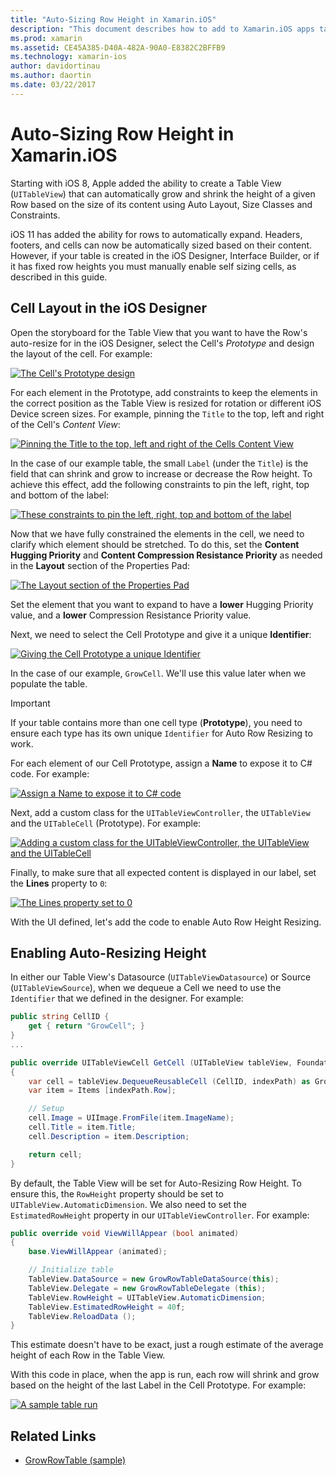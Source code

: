 ```yaml
---
title: "Auto-Sizing Row Height in Xamarin.iOS"
description: "This document describes how to add to Xamarin.iOS apps table view rows whose heights vary based on content. It discusses cell layout in the iOS Designer and enabling auto-resizing height."
ms.prod: xamarin
ms.assetid: CE45A385-D40A-482A-90A0-E8382C2BFFB9
ms.technology: xamarin-ios
author: davidortinau
ms.author: daortin
ms.date: 03/22/2017
---
```


# Auto-Sizing Row Height in Xamarin.iOS

Starting with iOS 8, Apple added the ability to create a Table View (`UITableView`) that can automatically grow and shrink the height of a given Row based on the size of its content using Auto Layout, Size Classes and Constraints.

iOS 11 has added the ability for rows to automatically expand. Headers, footers, and cells can now be automatically sized based on their content. However, if your table is created in the iOS Designer, Interface Builder, or if it has fixed row heights you must manually enable self sizing cells, as described in this guide.

## Cell Layout in the iOS Designer

Open the storyboard for the Table View that you want to have the Row's auto-resize for in the iOS Designer, select the Cell's *Prototype* and design the layout of the cell. For example:

[![The Cell's Prototype design](autosizing-row-height-images/table01.png)](autosizing-row-height-images/table01.png#lightbox)

For each element in the Prototype, add constraints to keep the elements in the correct position as the Table View is resized for rotation or different iOS Device screen sizes. For example, pinning the `Title` to the top, left and right of the Cell's *Content View*:

[![Pinning the Title to the top, left and right of the Cells Content View](autosizing-row-height-images/table02.png)](autosizing-row-height-images/table02.png#lightbox)

In the case of our example table, the small `Label` (under the `Title`) is the field that can shrink and grow to increase or decrease the Row height. To achieve this effect, add the following constraints to pin the left, right, top and bottom of the label:

[![These constraints to pin the left, right, top and bottom of the label](autosizing-row-height-images/table03.png)](autosizing-row-height-images/table03.png#lightbox)

Now that we have fully constrained the elements in the cell, we need to clarify which element should be stretched. To do this, set the **Content Hugging Priority** and **Content Compression Resistance Priority** as needed in the **Layout** section of the Properties Pad:

[![The Layout section of the Properties Pad](autosizing-row-height-images/table03a.png)](autosizing-row-height-images/table03a.png#lightbox)

Set the element that you want to expand to have a **lower** Hugging Priority value, and a **lower** Compression Resistance Priority value.

Next, we need to select the Cell Prototype and give it a unique **Identifier**:

[![Giving the Cell Prototype a unique Identifier](autosizing-row-height-images/table04.png)](autosizing-row-height-images/table04.png#lightbox)

In the case of our example, `GrowCell`. We'll use this value later when we populate the table.

> [!IMPORTANT]
> If your table contains more than one cell type (**Prototype**), you need to ensure each type has its own unique `Identifier` for Auto Row Resizing to work.

For each element of our Cell Prototype, assign a **Name** to expose it to C# code. For example:

[![Assign a Name to expose it to C# code](autosizing-row-height-images/table05.png)](autosizing-row-height-images/table05.png#lightbox)

Next, add a custom class for the `UITableViewController`, the `UITableView` and the `UITableCell` (Prototype). For example:

[![Adding a custom class for the UITableViewController, the UITableView and the UITableCell](autosizing-row-height-images/table06.png)](autosizing-row-height-images/table06.png#lightbox)

Finally, to make sure that all expected content is displayed in our label, set the **Lines** property to `0`:

[![The Lines property set to 0](autosizing-row-height-images/table06.png)](autosizing-row-height-images/table06a.png#lightbox)

With the UI defined, let's add the code to enable Auto Row Height Resizing.

## Enabling Auto-Resizing Height

In either our Table View's Datasource (`UITableViewDatasource`) or Source (`UITableViewSource`), when we dequeue a Cell we need to use the `Identifier` that we defined in the designer. For example:

```csharp
public string CellID {
    get { return "GrowCell"; }
}
...

public override UITableViewCell GetCell (UITableView tableView, Foundation.NSIndexPath indexPath)
{
    var cell = tableView.DequeueReusableCell (CellID, indexPath) as GrowRowTableCell;
    var item = Items [indexPath.Row];

    // Setup
    cell.Image = UIImage.FromFile(item.ImageName);
    cell.Title = item.Title;
    cell.Description = item.Description;

    return cell;
}
```

By default, the Table View will be set for Auto-Resizing Row Height. To ensure this, the `RowHeight` property should be set to `UITableView.AutomaticDimension`. We also need to set the `EstimatedRowHeight` property in our `UITableViewController`. For example:

```csharp
public override void ViewWillAppear (bool animated)
{
    base.ViewWillAppear (animated);

    // Initialize table
    TableView.DataSource = new GrowRowTableDataSource(this);
    TableView.Delegate = new GrowRowTableDelegate (this);
    TableView.RowHeight = UITableView.AutomaticDimension;
    TableView.EstimatedRowHeight = 40f;
    TableView.ReloadData ();
}
```

This estimate doesn't have to be exact, just a rough estimate of the average height of each Row in the Table View.

With this code in place, when the app is run, each row will shrink and grow based on the height of the last Label in the Cell Prototype. For example:

[![A sample table run](autosizing-row-height-images/table07.png)](autosizing-row-height-images/table07.png#lightbox)

## Related Links

- [GrowRowTable (sample)](https://docs.microsoft.com/samples/xamarin/ios-samples/growrowtable)
